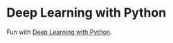 # Deep Learning with Python

Fun with [Deep Learning with Python](https://www.manning.com/books/deep-learning-with-python).
